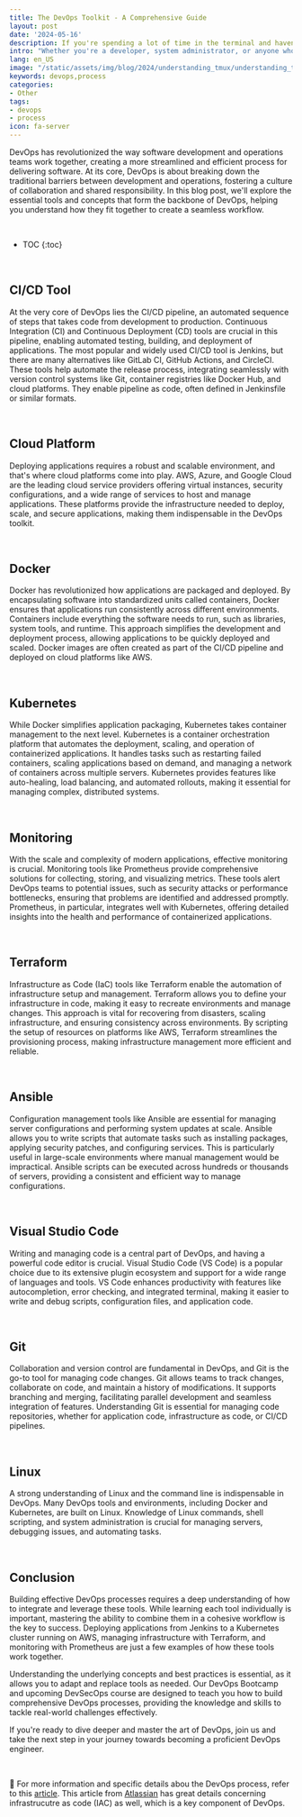 ```yaml
---
title: The DevOps Toolkit - A Comprehensive Guide
layout: post
date: '2024-05-16'
description: If you're spending a lot of time in the terminal and haven't yet explored the wonders of tmux, you're missing out. If you're not already using Team UX (tmux), it's time to start.
intro: "Whether you're a developer, system administrator, or anyone who spends a significant amount of time in the terminal, integrating tmux into your toolkit is sure to elevate your command-line experience to new heights."
lang: en_US
image: "/static/assets/img/blog/2024/understanding_tmux/understanding_tmux.jpg"
keywords: devops,process
categories:
- Other
tags:
- devops
- process
icon: fa-server
---
```



DevOps has revolutionized the way software development and operations teams work together, creating a more streamlined and efficient process for delivering software. At its core, DevOps is about breaking down the traditional barriers between development and operations, fostering a culture of collaboration and shared responsibility. In this blog post, we'll explore the essential tools and concepts that form the backbone of DevOps, helping you understand how they fit together to create a seamless workflow.

<br>

* TOC 
{:toc}

<br>

## CI/CD Tool

At the very core of DevOps lies the CI/CD pipeline, an automated sequence of steps that takes code from development to production. Continuous Integration (CI) and Continuous Deployment (CD) tools are crucial in this pipeline, enabling automated testing, building, and deployment of applications. The most popular and widely used CI/CD tool is Jenkins, but there are many alternatives like GitLab CI, GitHub Actions, and CircleCI. These tools help automate the release process, integrating seamlessly with version control systems like Git, container registries like Docker Hub, and cloud platforms. They enable pipeline as code, often defined in Jenkinsfile or similar formats.

<br>

## Cloud Platform

Deploying applications requires a robust and scalable environment, and that's where cloud platforms come into play. AWS, Azure, and Google Cloud are the leading cloud service providers offering virtual instances, security configurations, and a wide range of services to host and manage applications. These platforms provide the infrastructure needed to deploy, scale, and secure applications, making them indispensable in the DevOps toolkit.

<br>

## Docker

Docker has revolutionized how applications are packaged and deployed. By encapsulating software into standardized units called containers, Docker ensures that applications run consistently across different environments. Containers include everything the software needs to run, such as libraries, system tools, and runtime. This approach simplifies the development and deployment process, allowing applications to be quickly deployed and scaled. Docker images are often created as part of the CI/CD pipeline and deployed on cloud platforms like AWS.

<br>

## Kubernetes

While Docker simplifies application packaging, Kubernetes takes container management to the next level. Kubernetes is a container orchestration platform that automates the deployment, scaling, and operation of containerized applications. It handles tasks such as restarting failed containers, scaling applications based on demand, and managing a network of containers across multiple servers. Kubernetes provides features like auto-healing, load balancing, and automated rollouts, making it essential for managing complex, distributed systems.

<br>

## Monitoring

With the scale and complexity of modern applications, effective monitoring is crucial. Monitoring tools like Prometheus provide comprehensive solutions for collecting, storing, and visualizing metrics. These tools alert DevOps teams to potential issues, such as security attacks or performance bottlenecks, ensuring that problems are identified and addressed promptly. Prometheus, in particular, integrates well with Kubernetes, offering detailed insights into the health and performance of containerized applications.

<br>

## Terraform

Infrastructure as Code (IaC) tools like Terraform enable the automation of infrastructure setup and management. Terraform allows you to define your infrastructure in code, making it easy to recreate environments and manage changes. This approach is vital for recovering from disasters, scaling infrastructure, and ensuring consistency across environments. By scripting the setup of resources on platforms like AWS, Terraform streamlines the provisioning process, making infrastructure management more efficient and reliable.

<br>

## Ansible

Configuration management tools like Ansible are essential for managing server configurations and performing system updates at scale. Ansible allows you to write scripts that automate tasks such as installing packages, applying security patches, and configuring services. This is particularly useful in large-scale environments where manual management would be impractical. Ansible scripts can be executed across hundreds or thousands of servers, providing a consistent and efficient way to manage configurations.

<br>

## Visual Studio Code

Writing and managing code is a central part of DevOps, and having a powerful code editor is crucial. Visual Studio Code (VS Code) is a popular choice due to its extensive plugin ecosystem and support for a wide range of languages and tools. VS Code enhances productivity with features like autocompletion, error checking, and integrated terminal, making it easier to write and debug scripts, configuration files, and application code.

<br>

## Git

Collaboration and version control are fundamental in DevOps, and Git is the go-to tool for managing code changes. Git allows teams to track changes, collaborate on code, and maintain a history of modifications. It supports branching and merging, facilitating parallel development and seamless integration of features. Understanding Git is essential for managing code repositories, whether for application code, infrastructure as code, or CI/CD pipelines.

<br>

## Linux

A strong understanding of Linux and the command line is indispensable in DevOps. Many DevOps tools and environments, including Docker and Kubernetes, are built on Linux. Knowledge of Linux commands, shell scripting, and system administration is crucial for managing servers, debugging issues, and automating tasks.

<br>

## Conclusion

Building effective DevOps processes requires a deep understanding of how to integrate and leverage these tools. While learning each tool individually is important, mastering the ability to combine them in a cohesive workflow is the key to success. Deploying applications from Jenkins to a Kubernetes cluster running on AWS, managing infrastructure with Terraform, and monitoring with Prometheus are just a few examples of how these tools work together. 

Understanding the underlying concepts and best practices is essential, as it allows you to adapt and replace tools as needed. Our DevOps Bootcamp and upcoming DevSecOps course are designed to teach you how to build comprehensive DevOps processes, providing the knowledge and skills to tackle real-world challenges effectively. 

If you're ready to dive deeper and master the art of DevOps, join us and take the next step in your journey towards becoming a proficient DevOps engineer.

<br>

📝 For more information and specific details abou the DevOps process, refer to this [article](https://atlasiko.com/blog/devops/devops-process-step-by-step/). This article from [Atlassian](https://www.atlassian.com/microservices/cloud-computing/infrastructure-as-code) has great details concerning infrastrucutre as code (IAC) as well, which is a key component of DevOps.
